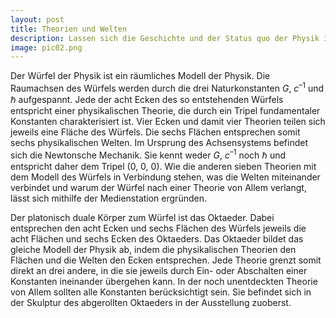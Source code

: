 ```yaml
---
layout: post
title: Theorien und Welten
description: Lassen sich die Geschichte und der Status quo der Physik in einem Objekt erfassen? Der Würfel der Physik soll genau dies leisten und liefert ein Modell des Denkgebäudes der Physik. Die Idee, eine Landkarte der Physik basierend auf den Konstanten <i>G</i>, <div style="text-transform:none"><i>c</i></div> und ℏ zu erstellen, geht auf den russischen Physiker Matwei Petrowitsch Bronstein im Jahr 1933 zurück.
image: pic02.png
---
```


Der Würfel der Physik ist ein räumliches Modell der Physik. Die Raumachsen des Würfels werden durch die drei Naturkonstanten <i>G</i>, <i>c</i><sup>–1</sup> und ℏ aufgespannt. Jede der acht Ecken des so entstehenden Würfels entspricht einer physikalischen Theorie, die durch ein Tripel fundamentaler Konstanten charakterisiert ist. Vier Ecken und damit vier Theorien teilen sich jeweils eine Fläche des Würfels. Die sechs Flächen entsprechen somit sechs physikalischen Welten. Im Ursprung des Achsensystems befindet sich die Newtonsche Mechanik. Sie kennt weder <i>G</i>, <i>c</i><sup>–1</sup> noch ℏ und entspricht daher dem Tripel (0, 0, 0). Wie die anderen sieben Theorien mit dem Modell des Würfels in Verbindung stehen, was die Welten miteinander verbindet und warum der Würfel nach einer Theorie von Allem verlangt, lässt sich mithilfe der Medienstation ergründen.

Der platonisch duale Körper zum Würfel ist das Oktaeder. Dabei entsprechen den acht Ecken und sechs Flächen des Würfels jeweils die acht Flächen und sechs Ecken des Oktaeders. Das Oktaeder bildet das gleiche Modell der Physik ab, indem die physikalischen Theorien den Flächen und die Welten den Ecken entsprechen. Jede Theorie grenzt somit direkt an drei andere, in die sie jeweils durch Ein- oder Abschalten einer Konstanten ineinander übergehen kann. In der noch unentdeckten Theorie von Allem sollten alle Konstanten berücksichtigt sein. Sie befindet sich in der Skulptur des abgerollten Oktaeders in der Ausstellung zuoberst.
